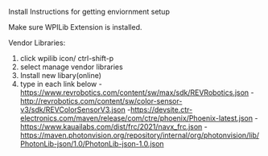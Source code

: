 Install Instructions for getting enviornment setup

Make sure WPILib Extension is installed.

Vendor Libraries:
1. click wpilib icon/ ctrl-shift-p
2. select manage vendor libraries
3. Install new libary(online)
4. type in each link below
-https://www.revrobotics.com/content/sw/max/sdk/REVRobotics.json
-http://revrobotics.com/content/sw/color-sensor-v3/sdk/REVColorSensorV3.json
-https://devsite.ctr-electronics.com/maven/release/com/ctre/phoenix/Phoenix-latest.json
-https://www.kauailabs.com/dist/frc/2021/navx_frc.json
-https://maven.photonvision.org/repository/internal/org/photonvision/lib/PhotonLib-json/1.0/PhotonLib-json-1.0.json

